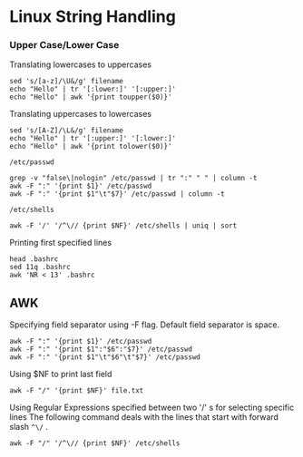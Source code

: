 # Linux String Handling


### Upper Case/Lower Case
Translating lowercases to uppercases
```
sed 's/[a-z]/\U&/g' filename
echo "Hello" | tr '[:lower:]' '[:upper:]'
echo "Hello" | awk '{print toupper($0)}'
```
Translating uppercases to lowercases
```
sed 's/[A-Z]/\L&/g' filename
echo "Hello" | tr '[:upper:]' '[:lower:]'
echo "Hello" | awk '{print tolower($0)}'
```

`/etc/passwd`
```
grep -v "false\|nologin" /etc/passwd | tr ":" " " | column -t
awk -F ":" '{print $1}' /etc/passwd
awk -F ":" '{print $1"\t"$7}' /etc/passwd | column -t
```

`/etc/shells`
```
awk -F '/' '/^\// {print $NF}' /etc/shells | uniq | sort
```

Printing first specified lines 
```
head .bashrc
sed 11q .bashrc
awk 'NR < 13' .bashrc
```

## AWK

Specifying field separator using -F flag. Default field separator is space.
```
awk -F ":" '{print $1}' /etc/passwd
awk -F ":" '{print $1":"$6":"$7}' /etc/passwd
awk -F ":" '{print $1"\t"$6"\t"$7}' /etc/passwd
```

Using $NF to print last field
```
awk -F "/" '{print $NF}' file.txt
```
Using Regular Expressions specified between two '/' s for selecting specific lines
The following command deals with the lines that start with forward slash `^\/` .
```
awk -F "/" '/^\// {print $NF}' /etc/shells
```












